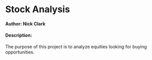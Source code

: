 # Stock Analysis

#### Author: Nick Clark

#### Description:
The purpose of this project is to analyze equities looking for buying opportunities.
